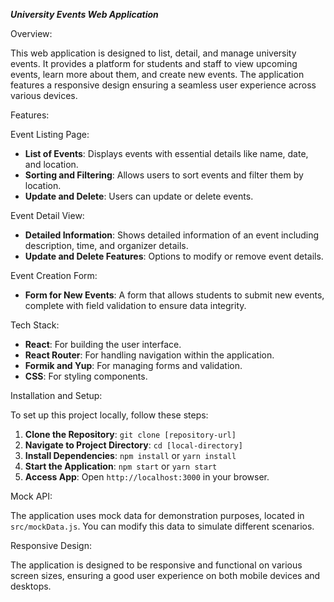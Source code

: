 ***University Events Web Application***

Overview:

This web application is designed to list, detail, and manage university events. It provides a platform for students and staff to view upcoming events, learn more about them, and create new events. The application features a responsive design ensuring a seamless user experience across various devices.

Features:

Event Listing Page:
- **List of Events**: Displays events with essential details like name, date, and location.
- **Sorting and Filtering**: Allows users to sort events and filter them by location.
- **Update and Delete**: Users can update or delete events.

Event Detail View:
- **Detailed Information**: Shows detailed information of an event including description, time, and organizer details.
- **Update and Delete Features**: Options to modify or remove event details.

Event Creation Form:
- **Form for New Events**: A form that allows students to submit new events, complete with field validation to ensure data integrity.

Tech Stack:
- **React**: For building the user interface.
- **React Router**: For handling navigation within the application.
- **Formik and Yup**: For managing forms and validation.
- **CSS**: For styling components.

Installation and Setup:

To set up this project locally, follow these steps:

1. **Clone the Repository**: `git clone [repository-url]`
2. **Navigate to Project Directory**: `cd [local-directory]`
3. **Install Dependencies**: `npm install` or `yarn install`
4. **Start the Application**: `npm start` or `yarn start`
5. **Access App**: Open `http://localhost:3000` in your browser.

Mock API:

The application uses mock data for demonstration purposes, located in `src/mockData.js`. You can modify this data to simulate different scenarios.

Responsive Design:

The application is designed to be responsive and functional on various screen sizes, ensuring a good user experience on both mobile devices and desktops.
